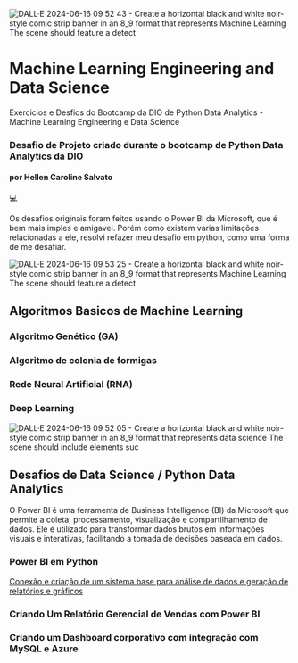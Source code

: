 
![DALL·E 2024-06-16 09 52 43 - Create a horizontal black and white noir-style comic strip banner in an 8_9 format that represents Machine Learning  The scene should feature a detect](https://github.com/carolhcs/ML-Engineering-Data-Science/assets/14095834/cc78d52b-01ac-419a-a0fa-363f66de0e79)

# Machine Learning Engineering and Data Science
Exercicios e Desfios do Bootcamp da DIO de Python Data Analytics - Machine Learning Engineering e Data Science
### Desafio de Projeto criado durante o bootcamp de Python Data Analytics da DIO
#### por Hellen Caroline Salvato
💻

Os desafios originais foram feitos usando o Power BI da Microsoft, que é bem mais imples e amigavel. Porém como existem varias limitações relacionadas a ele, resolvi refazer meu desafio em python, como uma forma de me desafiar.



![DALL·E 2024-06-16 09 53 25 - Create a horizontal black and white noir-style comic strip banner in an 8_9 format that represents Machine Learning  The scene should feature a detect](https://github.com/carolhcs/ML-Engineering-Data-Science/assets/14095834/ffc133d8-bc43-42c4-af03-eab23b349f1f)

## Algoritmos Basicos de Machine Learning


### Algoritmo Genético (GA)


### Algoritmo de colonia de formigas


### Rede Neural Artificial (RNA)


### Deep Learning




![DALL·E 2024-06-16 09 52 05 - Create a horizontal black and white noir-style comic strip banner in an 8_9 format that represents data science  The scene should include elements suc](https://github.com/carolhcs/ML-Engineering-Data-Science/assets/14095834/9fa620c5-d7cb-42f4-b712-59a1190fa45f)

## Desafios de Data Science / Python Data Analytics
O Power BI é uma ferramenta de Business Intelligence (BI) da Microsoft que permite a coleta, processamento, visualização e compartilhamento de dados. Ele é utilizado para transformar dados brutos em informações visuais e interativas, facilitando a tomada de decisões baseada em dados. 

### Power BI em Python
[Conexão e criação de um sistema base para análise de dados e geração de relatórios e gráficos](https://github.com/carolhcs/ML-Engineering-Data-Science/blob/main/PowerBI_Python.ipynb)


### Criando Um Relatório Gerencial de Vendas com Power BI



### Criando um Dashboard corporativo com integração com MySQL e Azure
